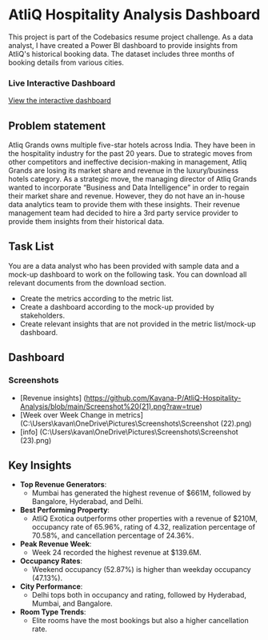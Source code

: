 # AtliQ Hospitality Analysis Dashboard
This project is part of the Codebasics resume project challenge. As a data analyst, I have created a Power BI dashboard to provide insights from AtliQ's historical booking data. The dataset includes three months of booking details from various cities.

### Live Interactive Dashboard

[View the interactive dashboard](https://app.powerbi.com/view?r=eyJrIjoiMzUyODNmM2YtZGVlNS00OWZlLWJiNDUtNWM5MmMwY2ViZDJiIiwidCI6ImM2ZTU0OWIzLTVmNDUtNDAzMi1hYWU5LWQ0MjQ0ZGM1YjJjNCJ9)

## Problem statement
Atliq Grands owns multiple five-star hotels across India. They have been in the hospitality industry for the past 20 years. Due to strategic moves from other competitors and ineffective decision-making in management, Atliq Grands are losing its market share and revenue in the luxury/business hotels category. As a strategic move, the managing director of Atliq Grands wanted to incorporate “Business and Data Intelligence” in order to regain their market share and revenue. However, they do not have an in-house data analytics team to provide them with these insights.
Their revenue management team had decided to hire a 3rd party service provider to provide them insights from their historical data.

## Task List
You are a data analyst who has been provided with sample data and a mock-up dashboard to work on the following task. You can download all relevant documents from the download section.

* Create the metrics according to the metric list.
* Create a dashboard according to the mock-up provided by stakeholders.
* Create relevant insights that are not provided in the metric list/mock-up dashboard.

## Dashboard

### Screenshots

* [Revenue insights] (https://github.com/Kavana-P/AtliQ-Hospitality-Analysis/blob/main/Screenshot%20(21).png?raw=true)
* [Week over Week Change in metrics] (C:\Users\kavan\OneDrive\Pictures\Screenshots\Screenshot (22).png)
* [info] (C:\Users\kavan\OneDrive\Pictures\Screenshots\Screenshot (23).png)

## Key Insights

- **Top Revenue Generators**:
  - Mumbai has generated the highest revenue of $661M, followed by Bangalore, Hyderabad, and Delhi.
- **Best Performing Property**:
  - AtliQ Exotica outperforms other properties with a revenue of $210M, occupancy rate of 65.96%, rating of 4.32, realization percentage of 70.58%, and cancellation percentage of 24.36%.
- **Peak Revenue Week**:
  - Week 24 recorded the highest revenue at $139.6M.
- **Occupancy Rates**:
  - Weekend occupancy (52.87%) is higher than weekday occupancy (47.13%).
- **City Performance**:
  - Delhi tops both in occupancy and rating, followed by Hyderabad, Mumbai, and Bangalore.
- **Room Type Trends**:
  - Elite rooms have the most bookings but also a higher cancellation rate.





